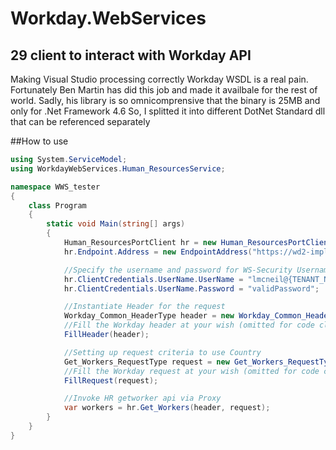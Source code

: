 # Workday.WebServices
## 29 client to interact with Workday API


Making Visual Studio processing correctly Workday WSDL is a real pain.
Fortunately Ben Martin has did this job and made it availbale for the rest of world.
Sadly, his library is so omnicomprensive that the binary is 25MB and only for .Net Framework 4.6
So, I splitted it into different DotNet Standard dll that can be referenced separately

##How to use

```csharp
using System.ServiceModel;
using WorkdayWebServices.Human_ResourcesService;

namespace WWS_tester
{
    class Program
    {
        static void Main(string[] args)
        {
            Human_ResourcesPortClient hr = new Human_ResourcesPortClient();
            hr.Endpoint.Address = new EndpointAddress("https://wd2-impl-services1.workday.com/ccx/service/{TENANT_NAME_HERE}/Human_Resources/v28.1");

            //Specify the username and password for WS-Security UsernameToken Header
            hr.ClientCredentials.UserName.UserName = "lmcneil@{TENANT_NAME_HERE}";   //put a working username with credentials here.  include the @tenant, replace {TENANT_NAME_HERE} with tenant, no curly brackets
            hr.ClientCredentials.UserName.Password = "validPassword";         //put a working password here

            //Instantiate Header for the request
            Workday_Common_HeaderType header = new Workday_Common_HeaderType();
            //Fill the Workday header at your wish (omitted for code clarity)
            FillHeader(header);

            //Setting up request criteria to use Country
            Get_Workers_RequestType request = new Get_Workers_RequestType();
            //Fill the Workday request at your wish (omitted for code clarity)
            FillRequest(request);

            //Invoke HR getworker api via Proxy
            var workers = hr.Get_Workers(header, request);
        }
    }
}
```
